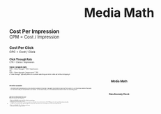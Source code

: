 <h1 align="center">Media Math</h1>

**<small>Cost Per Impression**<small>  
CPM = Cost / Impression

**<small>Cost Per Click**<small>  
CPC = Cost / Click

**<small>Click Through Rate**<small>  
CTR = Clicks / Impression

**<small>Video Complete Rate**<small>  
VCR = (View-throughs * 100) / Impressions  
OR     
VCR = (View-throughs / Impressions) * 100  
a “view through” typically refers to a viewer watching an entire video ad without skipping it


<h1 align="center">Media Math</h1>
  
**<small>Percentile Calculation**<small>  

1. Percentiles were calculated using OUTPUT tab which contains the new data, it calculates the percentile by each row, from column U to AD (the previous weekend friday date).
2. For this week's data, the 25th percentile is 354 means : For this week's data, 25% of the data would fall below the value 354 (ascending order)


<h1 align="center">Data Anomaly Check</h1>

**<small>When does percentile indicate non-issue?**<small>  
When most recent week's data is significantly:
1. Higher than 25th & 50th, but lower than 75th. (still within normalized range)
2. Lower than 75th & 50th, but higher than 25th.
3. If all higher/lower, but relevant metrics from most recent week are small numbers, that may indiciate the ad is still in QA (Making sure the quality is good before release to the public)
- Ex: When most recent data for CTR is significantly higher than all percentiles: Check relevant metrics (clicks & Impression), if they are low, might indiciate QA.
4. Higher than 25th & 50th,  75th. (still within normalized range)
5. Lower than 75th & 50th, but higher than 25th.

